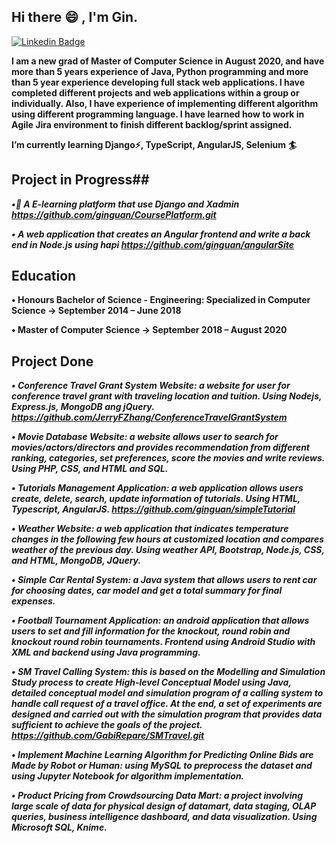 ## Hi there 😄 , I'm Gin. ##

<!--
**ginguan/ginguan** is a ✨ _special_ ✨ repository because its `README.md` (this file) appears on your GitHub profile.

Here are some ideas to get you started:

- 🔭 I’m currently working on ...
- 🌱 I’m currently learning ...
- 👯 I’m looking to collaborate on ...
- 🤔 I’m looking for help with ...
- 💬 Ask me about ...
- 📫 How to reach me: ...
- 😄 Pronouns: ...
- ⚡ Fun fact: ...
-->
[![Linkedin Badge](https://img.shields.io/badge/-YingjinGuan-blue?style=flat&logo=Linkedin&logoColor=white)](https://www.linkedin.com/in/yingjin-guan-a3bb51157)

**I am a new grad of Master of Computer Science in August 2020, and have more than 5 years experience
of Java, Python programming and more than 5 year experience developing full stack web applications. I
have completed different projects and web applications within a group or individually. Also, I have
experience of implementing different algorithm using different programming language. I have learned how to work in Agile Jira environment to finish different backlog/sprint assigned.**

**I’m currently learning Django⚡, TypeScript, AngularJS, Selenium :surfer:**

## Project in Progress##

***•🌱 A E-learning platform that use Django and Xadmin https://github.com/ginguan/CoursePlatform.git***

***• A web application that creates an Angular frontend and write a back end in Node.js using hapi	https://github.com/ginguan/angularSite***


## Education ##
**•	Honours Bachelor of Science - Engineering: Specialized in Computer Science -> September 2014 – June 2018**

**•	Master of Computer Science ->                                                               September 2018 – August 2020**

## Project Done ##

***•	Conference Travel Grant System Website: a website for user for conference travel grant with traveling location and tuition. Using Nodejs, Express.js, MongoDB ang jQuery. https://github.com/JerryFZhang/ConferenceTravelGrantSystem***

***•	Movie Database Website: a website allows user to search for movies/actors/directors and provides recommendation from different ranking, categories, set preferences, score the movies and write reviews. Using PHP, CSS, and HTML and SQL.***

***•	Tutorials Management Application: a web application allows users create, delete, search, update information of tutorials. Using HTML, Typescript, AngularJS.
https://github.com/ginguan/simpleTutorial***

***•	Weather Website: a web application that indicates temperature changes in the following few hours at customized location and compares weather of the previous day. Using weather API,  Bootstrap, Node.js, CSS, and HTML, MongoDB, JQuery.***

***•	Simple Car Rental System: a Java system that allows users to rent car for choosing dates, car model and get a total summary for final expenses.***

***•	Football Tournament Application: an android application that allows users to set and fill information for the knockout, round robin and knockout round robin tournaments. Frontend using Android Studio with XML and backend using Java programming.***

***•	SM Travel Calling System: this is based on the Modelling and Simulation Study process to create High-level Conceptual Model using Java, detailed conceptual model and simulation program of a calling system to handle call request of a travel office. At the end, a set of experiments are designed and carried out with the simulation program that provides data sufficient to achieve the goals of the project. https://github.com/GabiRepare/SMTravel.git***

***•	Implement Machine Learning Algorithm for Predicting Online Bids are Made by Robot or Human: using MySQL to preprocess the dataset and using Jupyter Notebook for algorithm implementation.***

***•	Product Pricing from Crowdsourcing Data Mart: a project involving large scale of data for physical design of datamart, data staging, OLAP queries, business intelligence dashboard, and data visualization. Using Microsoft SQL, Knime.***
